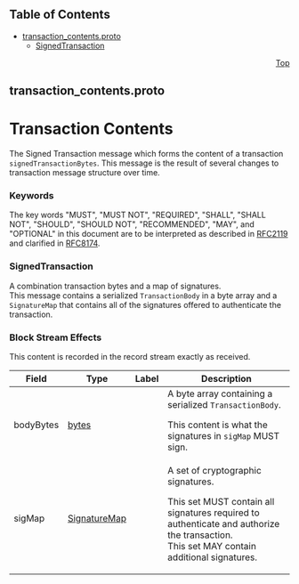 ## Table of Contents

- [transaction_contents.proto](#transaction_contents-proto)
    - [SignedTransaction](#proto-SignedTransaction)
  



<a name="transaction_contents-proto"></a>
<p align="right"><a href="#top">Top</a></p>

## transaction_contents.proto
# Transaction Contents
The Signed Transaction message which forms the content of a transaction
`signedTransactionBytes`. This message is the result of several changes
to transaction message structure over time.

### Keywords
The key words "MUST", "MUST NOT", "REQUIRED", "SHALL", "SHALL NOT",
"SHOULD", "SHOULD NOT", "RECOMMENDED", "MAY", and "OPTIONAL" in this
document are to be interpreted as described in
[RFC2119](https://www.ietf.org/rfc/rfc2119) and clarified in
[RFC8174](https://www.ietf.org/rfc/rfc8174).


<a name="proto-SignedTransaction"></a>

### SignedTransaction
A combination transaction bytes and a map of signatures.<br/>
This message contains a serialized `TransactionBody` in a byte array
and a `SignatureMap` that contains all of the signatures offered to
authenticate the transaction.

### Block Stream Effects
This content is recorded in the record stream exactly as received.


| Field | Type | Label | Description |
| ----- | ---- | ----- | ----------- |
| bodyBytes | [bytes](#bytes) |  | A byte array containing a serialized `TransactionBody`. <p> This content is what the signatures in `sigMap` MUST sign. |
| sigMap | [SignatureMap](#proto-SignatureMap) |  | A set of cryptographic signatures. <p> This set MUST contain all signatures required to authenticate and authorize the transaction.<br/> This set MAY contain additional signatures. |





 <!-- end messages -->

 <!-- end enums -->

 <!-- end HasExtensions -->

 <!-- end services -->



